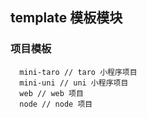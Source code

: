 ## template 模板模块

### 项目模板

```
  mini-taro // taro 小程序项目
  mini-uni // uni 小程序项目
  web // web 项目
  node // node 项目
```
